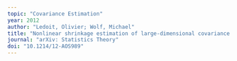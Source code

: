 ```yaml
---
topic: "Covariance Estimation"
year: 2012
author: "Ledoit, Olivier; Wolf, Michael"
title: "Nonlinear shrinkage estimation of large-dimensional covariance matrices"
journal: "arXiv: Statistics Theory"
doi: "10.1214/12-AOS989"
---
```

